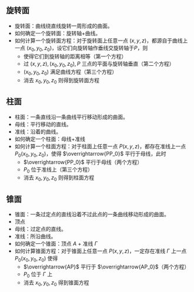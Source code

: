 
## 旋转面

- 旋转面：曲线绕直线旋转一周形成的曲面。
- 如何确定一个旋转面：旋转轴+曲线。
- 如何计算一个旋转面方程：对于旋转面上任意一点 $(x,y,z)$，都源自于曲线上一点 $(x_0,y_0,z_0)$，设它们向旋转轴作垂线交旋转轴于$P$，则
    - 使得它们到旋转轴的距离相等（第一个方程）
    - 过 $(x,y,z), (x_0,y_0,z_0), P$ 三点的平面与旋转轴垂直（第二个方程）
    - $(x_0,y_0,z_0)$ 满足曲线方程（第三个方程）
    - 消去 $x_0,y_0,z_0$ 则得到旋转面方程

## 柱面

- 柱面：一条直线沿一条曲线平行移动形成的曲面。
- 母线：平行移动的直线。
- 准线：沿着的曲线。
- 如何确定一个柱面：母线+准线
- 如何计算一个柱面方程：对于柱面上任意一点 $P(x,y,z)$，都存在准线上一点 $P_0(x_0,y_0,z_0)$，使得 $\overrightarrow{PP_0}$ 平行于母线，此时
    - $\overrightarrow{PP_0}$ 平行于母线（两个方程）
    - $P_0$ 位于准线上（第三个方程）
    - 消去 $x_0,y_0,z_0$ 则得到柱面方程

## 锥面

- 锥面：一条过定点的直线沿着不过此点的一条曲线移动形成的曲面。
- 顶点
- 母线：过定点的直线。
- 准线：所沿曲线。
- 如何确定一个锥面：顶点 $A$ + 准线 $\Gamma$
- 如何计算锥面方程：对于锥面上任意一点 $P(x,y,z)$，一定存在准线 $\Gamma$ 上一点 $P_0(x_0,y_0,z_0)$ 使得
    - $\overrightarrow{AP}$ 平行于 $\overrightarrow{AP_0}$（两个方程）
    - $P_0$ 位于 $\Gamma$ 上
    - 消去 $x_0,y_0,z_0$ 得到锥面方程




